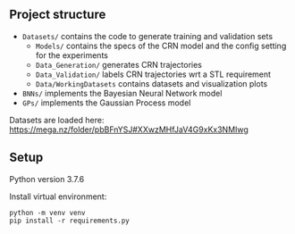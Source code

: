 
## Project structure

- `Datasets/` contains the code to generate training and validation sets
    - `Models/` contains the specs of the CRN model and the config setting for the experiments
    - `Data_Generation/` generates CRN trajectories
    - `Data_Validation/` labels CRN trajectories wrt a STL requirement
    - `Data/WorkingDatasets` contains datasets and visualization plots
- `BNNs/` implements the Bayesian Neural Network model
- `GPs/` implements the Gaussian Process model

Datasets are loaded here: https://mega.nz/folder/pbBFnYSJ#XXwzMHfJaV4G9xKx3NMIwg

## Setup

Python version 3.7.6

Install virtual environment:
```
python -m venv venv
pip install -r requirements.py
```
